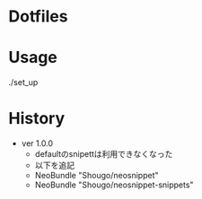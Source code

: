 # Dotfiles

# Usage
./set_up

# History
* ver 1.0.0
  - defaultのsnipettは利用できなくなった 
  - 以下を追記
  - NeoBundle "Shougo/neosnippet"
  - NeoBundle "Shougo/neosnippet-snippets"
